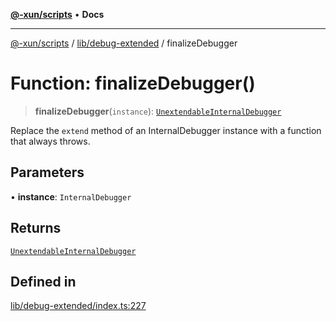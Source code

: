 [**@-xun/scripts**](../../../README.md) • **Docs**

***

[@-xun/scripts](../../../README.md) / [lib/debug-extended](../README.md) / finalizeDebugger

# Function: finalizeDebugger()

> **finalizeDebugger**(`instance`): [`UnextendableInternalDebugger`](../interfaces/UnextendableInternalDebugger.md)

Replace the `extend` method of an InternalDebugger instance with a
function that always throws.

## Parameters

• **instance**: `InternalDebugger`

## Returns

[`UnextendableInternalDebugger`](../interfaces/UnextendableInternalDebugger.md)

## Defined in

[lib/debug-extended/index.ts:227](https://github.com/Xunnamius/xscripts/blob/4c305ac01bcb5579e4796a0cd2b08508dc5de5e1/lib/debug-extended/index.ts#L227)
